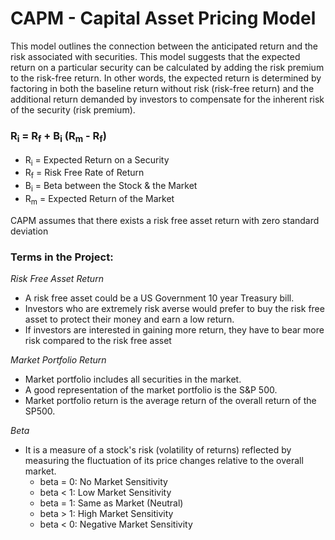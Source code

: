 # CAPM - Capital Asset Pricing Model

This model outlines the connection between the anticipated return and the risk associated with securities. This model suggests that the expected return on a particular security can be calculated by adding the risk premium to the risk-free return. In other words, the expected return is determined by factoring in both the baseline return without risk (risk-free return) and the additional return demanded by investors to compensate for the inherent risk of the security (risk premium).

### R<Sub>i</Sub> = R<Sub>f</Sub> + B<Sub>i</Sub> (R<Sub>m</Sub> - R<Sub>f</Sub>)

- R<Sub>i</Sub> = Expected Return on a Security
- R<Sub>f</Sub> = Risk Free Rate of Return 
- B<Sub>i</Sub> = Beta between the Stock & the Market
- R<Sub>m</Sub> = Expected Return of the Market

CAPM assumes that there exists a risk free asset return with zero standard deviation

### Terms in the Project:

*Risk Free Asset Return* 
- A risk free asset could be a US Government 10 year Treasury bill. 
- Investors who are extremely risk averse would prefer to buy the risk free asset to protect their money and earn a low return. 
- If investors are interested in gaining more return, they have to bear more risk compared to the risk free asset 

*Market Portfolio Return*
- Market portfolio includes all securities in the market.
- A good representation of the market portfolio is the S&P 500. 
- Market portfolio return is the average return of the overall return of the SP500. 

*Beta*
- It is a measure of a stock's risk (volatility of returns) reflected by measuring the fluctuation of its price changes relative to the overall market. 
   - beta = 0: No Market Sensitivity 
   - beta < 1: Low Market Sensitivity 
   - beta = 1: Same as Market (Neutral) 
   - beta > 1: High Market Sensitivity
   - beta < 0: Negative Market Sensitivity
